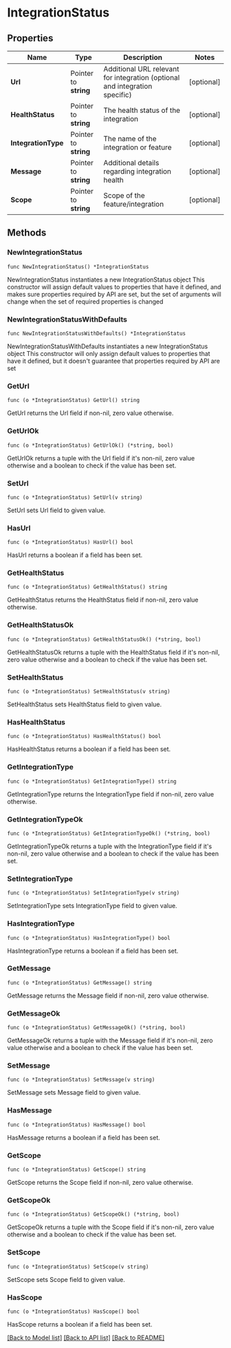 # IntegrationStatus

## Properties

Name | Type | Description | Notes
------------ | ------------- | ------------- | -------------
**Url** | Pointer to **string** | Additional URL relevant for integration (optional and integration specific) | [optional] 
**HealthStatus** | Pointer to **string** | The health status of the integration | [optional] 
**IntegrationType** | Pointer to **string** | The name of the integration or feature | [optional] 
**Message** | Pointer to **string** | Additional details regarding integration health | [optional] 
**Scope** | Pointer to **string** | Scope of the feature/integration | [optional] 

## Methods

### NewIntegrationStatus

`func NewIntegrationStatus() *IntegrationStatus`

NewIntegrationStatus instantiates a new IntegrationStatus object
This constructor will assign default values to properties that have it defined,
and makes sure properties required by API are set, but the set of arguments
will change when the set of required properties is changed

### NewIntegrationStatusWithDefaults

`func NewIntegrationStatusWithDefaults() *IntegrationStatus`

NewIntegrationStatusWithDefaults instantiates a new IntegrationStatus object
This constructor will only assign default values to properties that have it defined,
but it doesn't guarantee that properties required by API are set

### GetUrl

`func (o *IntegrationStatus) GetUrl() string`

GetUrl returns the Url field if non-nil, zero value otherwise.

### GetUrlOk

`func (o *IntegrationStatus) GetUrlOk() (*string, bool)`

GetUrlOk returns a tuple with the Url field if it's non-nil, zero value otherwise
and a boolean to check if the value has been set.

### SetUrl

`func (o *IntegrationStatus) SetUrl(v string)`

SetUrl sets Url field to given value.

### HasUrl

`func (o *IntegrationStatus) HasUrl() bool`

HasUrl returns a boolean if a field has been set.

### GetHealthStatus

`func (o *IntegrationStatus) GetHealthStatus() string`

GetHealthStatus returns the HealthStatus field if non-nil, zero value otherwise.

### GetHealthStatusOk

`func (o *IntegrationStatus) GetHealthStatusOk() (*string, bool)`

GetHealthStatusOk returns a tuple with the HealthStatus field if it's non-nil, zero value otherwise
and a boolean to check if the value has been set.

### SetHealthStatus

`func (o *IntegrationStatus) SetHealthStatus(v string)`

SetHealthStatus sets HealthStatus field to given value.

### HasHealthStatus

`func (o *IntegrationStatus) HasHealthStatus() bool`

HasHealthStatus returns a boolean if a field has been set.

### GetIntegrationType

`func (o *IntegrationStatus) GetIntegrationType() string`

GetIntegrationType returns the IntegrationType field if non-nil, zero value otherwise.

### GetIntegrationTypeOk

`func (o *IntegrationStatus) GetIntegrationTypeOk() (*string, bool)`

GetIntegrationTypeOk returns a tuple with the IntegrationType field if it's non-nil, zero value otherwise
and a boolean to check if the value has been set.

### SetIntegrationType

`func (o *IntegrationStatus) SetIntegrationType(v string)`

SetIntegrationType sets IntegrationType field to given value.

### HasIntegrationType

`func (o *IntegrationStatus) HasIntegrationType() bool`

HasIntegrationType returns a boolean if a field has been set.

### GetMessage

`func (o *IntegrationStatus) GetMessage() string`

GetMessage returns the Message field if non-nil, zero value otherwise.

### GetMessageOk

`func (o *IntegrationStatus) GetMessageOk() (*string, bool)`

GetMessageOk returns a tuple with the Message field if it's non-nil, zero value otherwise
and a boolean to check if the value has been set.

### SetMessage

`func (o *IntegrationStatus) SetMessage(v string)`

SetMessage sets Message field to given value.

### HasMessage

`func (o *IntegrationStatus) HasMessage() bool`

HasMessage returns a boolean if a field has been set.

### GetScope

`func (o *IntegrationStatus) GetScope() string`

GetScope returns the Scope field if non-nil, zero value otherwise.

### GetScopeOk

`func (o *IntegrationStatus) GetScopeOk() (*string, bool)`

GetScopeOk returns a tuple with the Scope field if it's non-nil, zero value otherwise
and a boolean to check if the value has been set.

### SetScope

`func (o *IntegrationStatus) SetScope(v string)`

SetScope sets Scope field to given value.

### HasScope

`func (o *IntegrationStatus) HasScope() bool`

HasScope returns a boolean if a field has been set.


[[Back to Model list]](../README.md#documentation-for-models) [[Back to API list]](../README.md#documentation-for-api-endpoints) [[Back to README]](../README.md)


